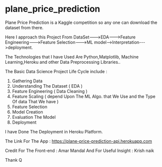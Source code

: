 # plane_price_prediction

Plane Price Prediction is a Kaggle competition so any one can download the dataset from there.

Here I approach this Project From DataSet--->EDA--->Feature Engineering--->Feature Selection--->ML model-->Interpretation--->deployment.

The Technologies that I have Used Are  Python,Matplotlib, Machine Learning,Heroku and other Data Preprocessing Libraries..

The Basic Data Science Project Life Cycle include :
  1. Gathering Data
  2. Understanding The Dataset ( EDA )
  2. Feature Engineering ( Data Cleaning )
  3. Feature Scaling ( depend Upon The ML Algo. that We Use and the Type Of data That We have )
  4. Feature Selection
  5. Model Creation 
  6. Evaluation The Model
  7. Deployment
  
I have Done The Deployment in Heroku Platform.

The Link For The App : https://plane-price-prediction-api.herokuapp.com

Credit For The Front-end  : Amar Mandal 
And For Useful Insight : Krish naik

Thank Q 
